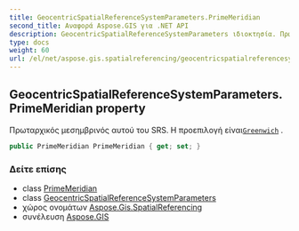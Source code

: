 ```yaml
---
title: GeocentricSpatialReferenceSystemParameters.PrimeMeridian
second_title: Αναφορά Aspose.GIS για .NET API
description: GeocentricSpatialReferenceSystemParameters ιδιοκτησία. Πρωταρχικός μεσημβρινός αυτού του SRS. Η προεπιλογή είναιGreenwich .
type: docs
weight: 60
url: /el/net/aspose.gis.spatialreferencing/geocentricspatialreferencesystemparameters/primemeridian/
---
```

## GeocentricSpatialReferenceSystemParameters.PrimeMeridian property

Πρωταρχικός μεσημβρινός αυτού του SRS. Η προεπιλογή είναι[`Greenwich`](../../primemeridian/greenwich/) .

```csharp
public PrimeMeridian PrimeMeridian { get; set; }
```

### Δείτε επίσης

* class [PrimeMeridian](../../primemeridian/)
* class [GeocentricSpatialReferenceSystemParameters](../)
* χώρος ονομάτων [Aspose.Gis.SpatialReferencing](../../geocentricspatialreferencesystemparameters/)
* συνέλευση [Aspose.GIS](../../../)


